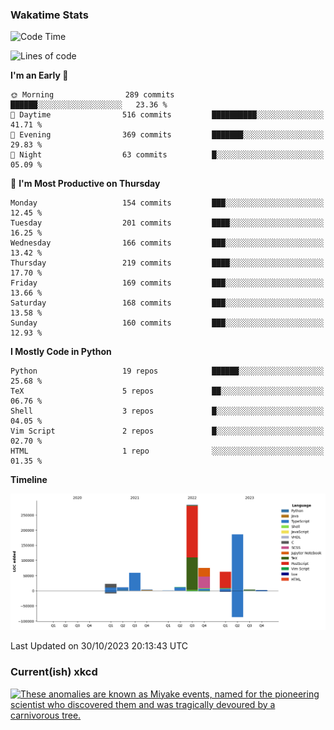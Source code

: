 ### Wakatime Stats
<!--START_SECTION:waka-->
![Code Time](http://img.shields.io/badge/Code%20Time-2%2C073%20hrs%2056%20mins-blue)

![Lines of code](https://img.shields.io/badge/From%20Hello%20World%20I%27ve%20Written-721.6%20thousand%20lines%20of%20code-blue)

**I'm an Early 🐤** 

```text
🌞 Morning                289 commits         ██████░░░░░░░░░░░░░░░░░░░   23.36 % 
🌆 Daytime                516 commits         ██████████░░░░░░░░░░░░░░░   41.71 % 
🌃 Evening                369 commits         ███████░░░░░░░░░░░░░░░░░░   29.83 % 
🌙 Night                  63 commits          █░░░░░░░░░░░░░░░░░░░░░░░░   05.09 % 
```
📅 **I'm Most Productive on Thursday** 

```text
Monday                   154 commits         ███░░░░░░░░░░░░░░░░░░░░░░   12.45 % 
Tuesday                  201 commits         ████░░░░░░░░░░░░░░░░░░░░░   16.25 % 
Wednesday                166 commits         ███░░░░░░░░░░░░░░░░░░░░░░   13.42 % 
Thursday                 219 commits         ████░░░░░░░░░░░░░░░░░░░░░   17.70 % 
Friday                   169 commits         ███░░░░░░░░░░░░░░░░░░░░░░   13.66 % 
Saturday                 168 commits         ███░░░░░░░░░░░░░░░░░░░░░░   13.58 % 
Sunday                   160 commits         ███░░░░░░░░░░░░░░░░░░░░░░   12.93 % 
```


**I Mostly Code in Python** 

```text
Python                   19 repos            ██████░░░░░░░░░░░░░░░░░░░   25.68 % 
TeX                      5 repos             ██░░░░░░░░░░░░░░░░░░░░░░░   06.76 % 
Shell                    3 repos             █░░░░░░░░░░░░░░░░░░░░░░░░   04.05 % 
Vim Script               2 repos             █░░░░░░░░░░░░░░░░░░░░░░░░   02.70 % 
HTML                     1 repo              ░░░░░░░░░░░░░░░░░░░░░░░░░   01.35 % 
```



**Timeline**

![Lines of Code chart](https://raw.githubusercontent.com/joshuajeschek/joshuajeschek/main/assets/bar_graph.png)


 Last Updated on 30/10/2023 20:13:43 UTC
<!--END_SECTION:waka-->

### Current(ish) xkcd
<a id="xkcd-a" title="These anomalies are known as Miyake events, named for the pioneering scientist who discovered them and was tragically devoured by a carnivorous tree." href="https://www.xkcd.com" target="_blank">
        <img align="center" id="xkcd-img" src="https://imgs.xkcd.com/comics/dendrochronology.png" alt="These anomalies are known as Miyake events, named for the pioneering scientist who discovered them and was tragically devoured by a carnivorous tree." height=300 />
</a>
